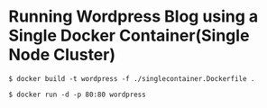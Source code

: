 # Running Wordpress Blog using a Single Docker Container(Single Node Cluster)

```docker
$ docker build -t wordpress -f ./singlecontainer.Dockerfile .

$ docker run -d -p 80:80 wordpress
```
